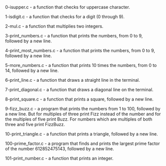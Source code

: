 0-isupper.c - a function that checks for uppercase character.

1-isdigit.c - a function that checks for a digit (0 through 9).

2-mul.c - a function that multiplies two integers.

3-print_numbers.c - a function that prints the numbers, from 0 to 9, followed by a new line.

4-print_most_numbers.c - a function that prints the numbers, from 0 to 9, followed by a new line.

5-more_numbers.c - a function that prints 10 times the numbers, from 0 to 14, followed by a new line.

6-print_line.c - a function that draws a straight line in the terminal.

7-print_diagonal.c - a function that draws a diagonal line on the terminal.

8-print_square.c - a function that prints a square, followed by a new line.

9-fizz_buzz.c - a program that prints the numbers from 1 to 100, followed by a new line. But for multiples of three print Fizz instead of the number and for the multiples of five print Buzz. For numbers which are multiples of both three and five print FizzBuzz.

10-print_triangle.c - a function that prints a triangle, followed by a new line.

100-prime_factor.c - a program that finds and prints the largest prime factor of the number 612852475143, followed by a new line.

101-print_number.c - a function that prints an integer.
